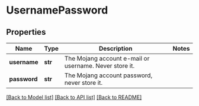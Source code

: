 # UsernamePassword

## Properties
Name | Type | Description | Notes
------------ | ------------- | ------------- | -------------
**username** | **str** | The Mojang account e-mail or username. Never store it. | 
**password** | **str** | The Mojang account password, never store it. | 

[[Back to Model list]](../README.md#documentation-for-models) [[Back to API list]](../README.md#documentation-for-api-endpoints) [[Back to README]](../README.md)


